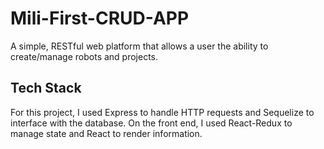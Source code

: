 # Mili-First-CRUD-APP

A simple, RESTful web platform that allows a user the ability to create/manage robots and projects.

## Tech Stack

For this project, I used Express to handle HTTP requests and Sequelize to interface with the database. On the front end, I used React-Redux to manage state and React to render information.
